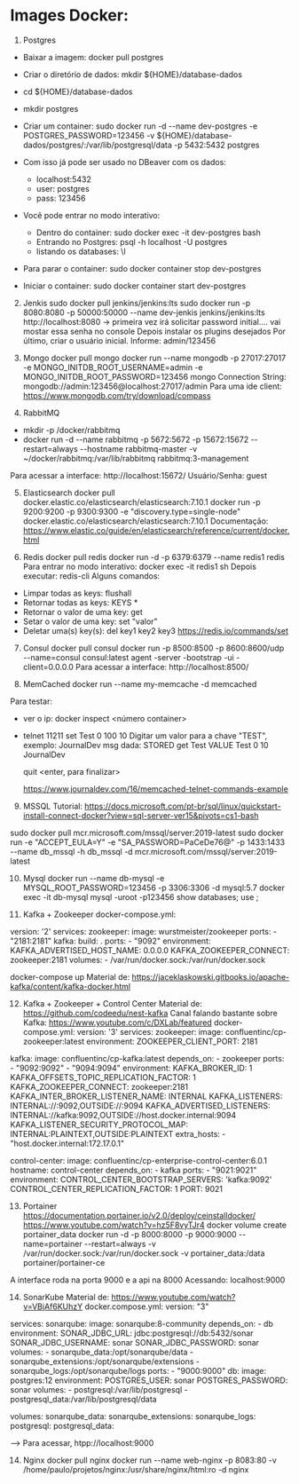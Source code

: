 # Images Docker:

1) Postgres
- Baixar a imagem: docker pull postgres
- Criar o diretório de dados: mkdir ${HOME}/database-dados
- cd ${HOME}/database-dados
- mkdir postgres
- Criar um container: sudo docker run -d --name dev-postgres -e POSTGRES_PASSWORD=123456 -v ${HOME}/database-dados/postgres/:/var/lib/postgresql/data  -p 5432:5432 postgres
- Com isso já pode ser usado no DBeaver com os dados:
	* localhost:5432
	* user: postgres
	* pass: 123456
	
- Você pode entrar no modo interativo:
	* Dentro do container: sudo docker exec -it dev-postgres bash
	* Entrando no Postgres: psql -h localhost -U postgres 
	* listando os databases: \l
	
- Para parar o container: sudo docker container stop dev-postgres
- Iniciar o container: sudo docker container start dev-postgres

	
	
2) Jenkis
sudo docker pull jenkins/jenkins:lts
sudo docker run -p 8080:8080 -p 50000:50000 --name dev-jenkis jenkins/jenkins:lts
http://localhost:8080 -> primeira vez irá solicitar password initial.... vai mostar essa senha no console
Depois instalar os plugins desejados
Por último, criar o usuário inicial. Informe: admin/123456


3) Mongo
docker pull mongo
docker run --name mongodb -p 27017:27017 -e MONGO_INITDB_ROOT_USERNAME=admin -e MONGO_INITDB_ROOT_PASSWORD=123456 mongo
Connection String: mongodb://admin:123456@localhost:27017/admin
Para uma ide client: https://www.mongodb.com/try/download/compass


4) RabbitMQ
- mkdir -p /docker/rabbitmq
- docker run -d --name rabbitmq -p 5672:5672 -p 15672:15672 --restart=always  --hostname rabbitmq-master -v ~/docker/rabbitmq:/var/lib/rabbitmq rabbitmq:3-management
 
Para acessar a interface: http://localhost:15672/
Usuário/Senha: guest
 

 
5) Elasticsearch
docker pull docker.elastic.co/elasticsearch/elasticsearch:7.10.1
docker run -p 9200:9200 -p 9300:9300 -e "discovery.type=single-node" docker.elastic.co/elasticsearch/elasticsearch:7.10.1
Documentação: https://www.elastic.co/guide/en/elasticsearch/reference/current/docker.html

6) Redis
docker pull redis
docker run -d -p 6379:6379 --name redis1 redis
Para entrar no modo interativo: docker exec -it redis1 sh
Depois executar: redis-cli
Alguns comandos:
- Limpar todas as keys: flushall
- Retornar todas as keys: KEYS *
- Retornar o valor de uma key: get <nome da key>
- Setar o valor de uma key: set <nome da key> "valor"
- Deletar uma(s) key(s): del key1 key2 key3
https://redis.io/commands/set


7) Consul
docker pull consul
docker run  -p 8500:8500 -p 8600:8600/udp --name=consul consul:latest agent -server -bootstrap -ui -client=0.0.0.0
Para acessar a interface: http://localhost:8500/


8) MemCached
docker run --name my-memcache -d memcached

Para testar: 
- ver o ip: docker inspect <número container>
- telnet <ip> 11211
	set Test 0 100 10 <enter>
		Digitar um valor para a chave "TEST", exemplo: JournalDev <enter> msg dada: STORED
    get Test 
		VALUE Test 0 10
		JournalDev
	
	quit <enter, para finalizar>
	
	https://www.journaldev.com/16/memcached-telnet-commands-example



9) MSSQL
Tutorial: 
https://docs.microsoft.com/pt-br/sql/linux/quickstart-install-connect-docker?view=sql-server-ver15&pivots=cs1-bash
 
 
sudo docker pull mcr.microsoft.com/mssql/server:2019-latest
sudo docker run -e "ACCEPT_EULA=Y" -e "SA_PASSWORD=PaCeDe76@"  -p 1433:1433 --name db_mssql -h db_mssql -d mcr.microsoft.com/mssql/server:2019-latest

	
10) Mysql
docker run --name db-mysql -e MYSQL_ROOT_PASSWORD=123456 -p 3306:3306 -d mysql:5.7
docker exec -it db-mysql  mysql -uroot -p123456	
show databases;
use <nome database>;


11) Kafka + Zookeeper
docker-compose.yml:

version: '2'
services:
  zookeeper:
    image: wurstmeister/zookeeper
    ports:
      - "2181:2181"
  kafka:
    build: .
    ports:
      - "9092"
    environment:
      KAFKA_ADVERTISED_HOST_NAME: 0.0.0.0
      KAFKA_ZOOKEEPER_CONNECT: zookeeper:2181
    volumes:
      - /var/run/docker.sock:/var/run/docker.sock

docker-compose up
Material de: https://jaceklaskowski.gitbooks.io/apache-kafka/content/kafka-docker.html


12) Kafka + Zookeeper + Control Center
Material de: https://github.com/codeedu/nest-kafka
Canal falando bastante sobre Kafka: https://www.youtube.com/c/DXLab/featured
docker-compose.yml:
version: '3'
services:
  zookeeper:
    image: confluentinc/cp-zookeeper:latest
    environment:
      ZOOKEEPER_CLIENT_PORT: 2181

  kafka:
    image: confluentinc/cp-kafka:latest
    depends_on:
      - zookeeper
    ports:
      - "9092:9092"
      - "9094:9094"
    environment:
      KAFKA_BROKER_ID: 1
      KAFKA_OFFSETS_TOPIC_REPLICATION_FACTOR: 1
      KAFKA_ZOOKEEPER_CONNECT: zookeeper:2181
      KAFKA_INTER_BROKER_LISTENER_NAME: INTERNAL
      KAFKA_LISTENERS: INTERNAL://:9092,OUTSIDE://:9094
      KAFKA_ADVERTISED_LISTENERS: INTERNAL://kafka:9092,OUTSIDE://host.docker.internal:9094
      KAFKA_LISTENER_SECURITY_PROTOCOL_MAP: INTERNAL:PLAINTEXT,OUTSIDE:PLAINTEXT
    extra_hosts:
      - "host.docker.internal:172.17.0.1"

  control-center:
    image: confluentinc/cp-enterprise-control-center:6.0.1
    hostname: control-center
    depends_on:
      - kafka
    ports:
      - "9021:9021"
    environment:
      CONTROL_CENTER_BOOTSTRAP_SERVERS: 'kafka:9092'
      CONTROL_CENTER_REPLICATION_FACTOR: 1
      PORT: 9021


13) Portainer
https://documentation.portainer.io/v2.0/deploy/ceinstalldocker/
https://www.youtube.com/watch?v=hz5F8vyTJr4
docker volume create portainer_data
docker run -d -p 8000:8000 -p 9000:9000 --name=portainer --restart=always -v /var/run/docker.sock:/var/run/docker.sock -v portainer_data:/data portainer/portainer-ce

A interface roda na porta 9000 e a api na 8000
Acessando: localhost:9000

14) SonarKube 
Material de: https://www.youtube.com/watch?v=VBjAf6KUhzY
docker.compose.yml:
version: "3"

services:
  sonarqube:
    image: sonarqube:8-community
    depends_on:
      - db
    environment:
      SONAR_JDBC_URL: jdbc:postgresql://db:5432/sonar
      SONAR_JDBC_USERNAME: sonar
      SONAR_JDBC_PASSWORD: sonar
    volumes:
      - sonarqube_data:/opt/sonarqube/data
      - sonarqube_extensions:/opt/sonarqube/extensions
      - sonarqube_logs:/opt/sonarqube/logs
    ports:
      - "9000:9000"
  db:
    image: postgres:12
    environment:
      POSTGRES_USER: sonar
      POSTGRES_PASSWORD: sonar
    volumes:
      - postgresql:/var/lib/postgresql
      - postgresql_data:/var/lib/postgresql/data

volumes:
  sonarqube_data:
  sonarqube_extensions:
  sonarqube_logs:
  postgresql:
  postgresql_data:

  --> Para acessar, htpp://localhost:9000

14) Nginx
docker pull nginx
docker run --name web-nginx -p 8083:80 -v /home/paulo/projetos/nginx:/usr/share/nginx/html:ro -d nginx